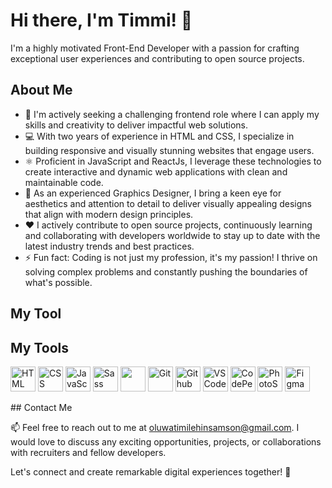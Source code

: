 # Hi there, I'm Timmi! 👋

I'm a highly motivated Front-End Developer with a passion for crafting exceptional user experiences and contributing to open source projects.

## About Me

- 💼 I'm actively seeking a challenging frontend role where I can apply my skills and creativity to deliver impactful web solutions.
- 💻 With two years of experience in HTML and CSS, I specialize in building responsive and visually stunning websites that engage users.
- ⚛️ Proficient in JavaScript and ReactJs, I leverage these technologies to create interactive and dynamic web applications with clean and maintainable code.
- 🎨 As an experienced Graphics Designer, I bring a keen eye for aesthetics and attention to detail to deliver visually appealing designs that align with modern design principles.
- ❤️ I actively contribute to open source projects, continuously learning and collaborating with developers worldwide to stay up to date with the latest industry trends and best practices.
- ⚡ Fun fact: Coding is not just my profession, it's my passion! I thrive on solving complex problems and constantly pushing the boundaries of what's possible.

## My Tool

<h2> My Tools </h2>
<p align="left">
    <img src="https://cdn.jsdelivr.net/gh/devicons/devicon/icons/html5/html5-original.svg" alt="HTML" height="40" width="40" />
  <img src="https://cdn.jsdelivr.net/gh/devicons/devicon/icons/css3/css3-original.svg" alt="CSS" height="40" width="40"/>
  <img src="https://cdn.jsdelivr.net/gh/devicons/devicon/icons/javascript/javascript-original.svg" alt="JavaScript" height="40" width="40"/>
   <img src="https://cdn.jsdelivr.net/gh/devicons/devicon/icons/sass/sass-original.svg" alt="Sass" height="40" width="40"/>
  <img src="https://cdn.jsdelivr.net/gh/devicons/devicon/icons/react/react-original.svg" ait="React" height="40" width="40" />
  <img src="https://cdn.jsdelivr.net/gh/devicons/devicon/icons/git/git-original.svg" alt="Git" height="40" width="40"/>
  <img src="https://cdn.jsdelivr.net/gh/devicons/devicon/icons/github/github-original.svg" alt="Github" height="40" width="40"/>
  <img src="https://cdn.jsdelivr.net/gh/devicons/devicon/icons/vscode/vscode-original.svg" alt="VSCode" height="40" width="40"/>
            <img src="https://cdn.jsdelivr.net/gh/devicons/devicon/icons/codepen/codepen-plain.svg"  alt="CodePen" height="40" width="40"/>
                      <img src=" https://upload.wikimedia.org/wikipedia/commons/thumb/a/af/Adobe_Photoshop_CC_icon.svg/2101px-Adobe_Photoshop_CC_icon.svg.png"  alt="PhotoShop" height="40" width="40"/>
                       <img src="https://cdn-icons-png.flaticon.com/512/5968/5968705.png"  alt="Figma" height="40" width="40"/>
           
        
</p>
## Contact Me

📫 Feel free to reach out to me at oluwatimilehinsamson@gmail.com. I would love to discuss any exciting opportunities, projects, or collaborations with recruiters and fellow developers.

Let's connect and create remarkable digital experiences together! 🚀
